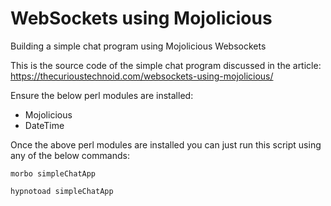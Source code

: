 # WebSockets using Mojolicious
Building a simple chat program using Mojolicious Websockets

This is the source code of the simple chat program discussed in the article: https://thecurioustechnoid.com/websockets-using-mojolicious/

Ensure the below perl modules are installed:

- Mojolicious
- DateTime

Once the above perl modules are installed you can just run this script using any of the below commands:

`morbo simpleChatApp`

`hypnotoad simpleChatApp`
